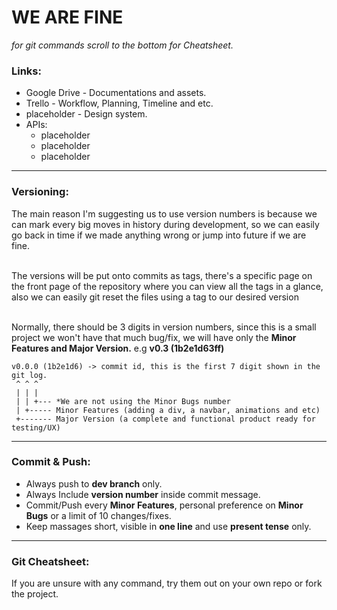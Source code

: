 # WE ARE FINE
*for git commands scroll to the bottom for Cheatsheet.*

### Links:
* Google Drive - Documentations and assets.
* Trello - Workflow, Planning, Timeline and etc.
* placeholder - Design system.
* APIs:
  * placeholder
  * placeholder
  * placeholder
---
### Versioning:
The main reason I'm suggesting us to use version numbers is because we can mark every big moves in history during development, so we can easily go back in time if we made anything wrong or jump into future if we are fine. <br><br>

The versions will be put onto commits as tags, there's a specific page on the front page of the repository where you can view all the tags in a glance, also we can easily git reset the files using a tag to our desired version <br><br>

Normally, there should be 3 digits in version numbers, since this is a small project we won't have that much bug/fix, we will have only the **Minor Features and Major Version.** e.g **v0.3 (1b2e1d63ff)**

```
v0.0.0 (1b2e1d6) -> commit id, this is the first 7 digit shown in the git log.
 ^ ^ ^
 | | |
 | | +--- *We are not using the Minor Bugs number
 | +----- Minor Features (adding a div, a navbar, animations and etc)
 +------- Major Version (a complete and functional product ready for testing/UX)
```
---
### Commit & Push:
* Always push to **dev branch** only.
* Always Include **version number** inside commit message.
* Commit/Push every **Minor Features**, personal preference on **Minor Bugs** or a limit of 10 changes/fixes.
* Keep massages short, visible in **one line** and use **present tense** only.
---

### Git Cheatsheet:
If you are unsure with any command, try them out on your own repo or fork the project.
